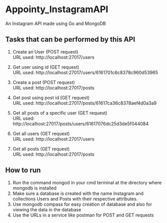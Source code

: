 # Appointy_InstagramAPI
An Instagram API made using Go and MongoDB

## Tasks that can be performed by this API
1. Create an User (POST request) <br />
URL used: http://localhost:27017/users <br />

2. Get user using id (GET request) <br />
URL used: http://localhost:27017/users/6161701c6c8378c960d53965 <br />

3. Create a post (POST request) <br />
URL used: http://localhost:27017/posts <br />

4. Get post using post id (GET request) <br />
URL used: http://localhost:27017/posts/61617ca36c8378aef4d0a3a9 <br />

5. Get all posts of a specific user (GET request) <br />
URL used: http://localhost:27017/posts/users/61617076dc25d3de5f044084 <br />

6. Get all users (GET request) <br />
URL used: http://localhost:27017/users <br />

7. Get all posts (GET request) <br />
URL used: http://localhost:27017/posts <br />

## How to run
1. Run the command mongod in your cmd terminal at the directory where mongodb is installed
2. Make sure a database is created with the name Instagram and collections Users and Posts with their respective attributes.
3. Use mongodb compass for easy creation of database and also for viewing the data in the database
4. Use the URLs in a service like postman for POST and GET requests
